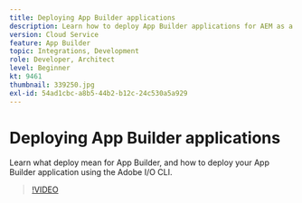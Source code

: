 ```yaml
---
title: Deploying App Builder applications
description: Learn how to deploy App Builder applications for AEM as a Cloud Service.
version: Cloud Service
feature: App Builder
topic: Integrations, Development
role: Developer, Architect
level: Beginner
kt: 9461
thumbnail: 339250.jpg
exl-id: 54ad1cbc-a8b5-44b2-b12c-24c530a5a929
---
```

# Deploying App Builder applications

Learn what deploy mean for App Builder, and how to deploy your App Builder application using the Adobe I/O CLI.

>[!VIDEO](https://video.tv.adobe.com/v/339250/?quality=12&learn=on)
